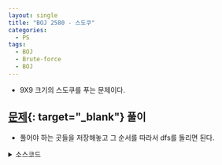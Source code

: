 ```yaml
---
layout: single
title: "BOJ 2580 - 스도쿠"
categories:
  - PS
tags:
  - BOJ
  - Brute-force
  - BOJ
---
```

- 9X9 크기의 스도쿠를 푸는 문제이다.

## [문제](https://www.acmicpc.net/problem/2580){: target="_blank"} 풀이
- 풀어야 하는 곳들을 저장해놓고 그 순서를 따라서 dfs를 돌리면 된다.

<details markdown="1">
<summary>소스코드</summary>
```cpp
#include<bits/stdc++.h>
using namespace std;
typedef vector<int> vi;

int sd[9][9];
vi vl;

int check(int ci, int cj, int v);
int make_pq(){
	for(int i=0;i<9;i++) for(int j=0;j<9;j++){
		if(sd[i][j]) continue;
		vl.push_back(i*10+j);
	}
	if(vl.empty()) return 0;
	return 1;
}
int f(int idx);

int main()
{
	string s;
	for(int i=0;i<9;i++){
		int jidx=0;
		getline(cin, s, '\n');
		while(s=="") getline(cin, s, '\n');
		for(int j=0;j<s.length();j++) if(s[j]!=' ') sd[i][jidx++]=s[j]-48;
	}
	if(make_pq()) f(0);
	s.clear();
	for(int i=0;i<9;i++){
		for(int j=0;j<9;j++){
			s.push_back(sd[i][j]+'0');
			s.push_back(' ');
		}
		s.push_back('\n');
	}
	cout<<s;
}

int check(int ci, int cj, int v){
	for(int i=0;i<9;i++){
		if(sd[ci][i]==v) return 0;
		if(sd[i][cj]==v) return 0;
	}
	for(int i=ci/3*3;i<(ci/3+1)*3;i++) for(int j=cj/3*3;j<(cj/3+1)*3;j++)
		if(sd[i][j]==v) return 0;
	return 1;
}

int f(int idx){
	int ci=vl[idx]/10, cj=vl[idx]%10;
	for(int i=1;i<10;i++){
		if(check(ci, cj, i)){
			sd[ci][cj]=i;
			if(idx+1==vl.size()) return 1;
			if(f(idx+1)) return 1;
		}
		sd[ci][cj]=0;
	}
	return 0;
}
```
</details>

## 풀고나서
- 입력이 작기 때문에 그냥 0인 원소들만 뽑아서 [1, 9] 집어넣으면서 테스트하면 대충 O(N^(N^2))이다. (N=10)  
커팅을 하려고 단서가 가장 많은 원소들 순으로 정렬해서 풀려고 했다.(탐색하는 너비가 작아지기 때문) 하지만 정렬하는 과정에서 N^2가 필요하고 탐색할 때마다 N^2의 비용이 들어 결과적으로 O((N^2+N)^(N^2))를 만들어내고 몇 번 TLE가 났다.

- 54번째 줄을 if문 위로 옮겨서 check(ci, cj)를 호출하면 시간초과가 난다. 시간복잡도가 같아도 TLE가 났었다.(check 함수에서 벡터에 각 숫자 개수 저장하면서 2넘으면 0 반환하는 구조로 만들었었다.)